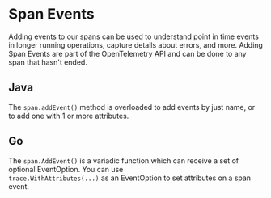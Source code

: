 # Span Events

Adding events to our spans can be used to understand point in time events in longer running operations, capture details
about errors, and more. Adding Span Events are part of the OpenTelemetry API and can be done to any span that hasn't ended.

## Java

The `span.addEvent()` method is overloaded to add events by just name, or to add one with 1 or more attributes.

## Go

The `span.AddEvent()` is a variadic function which can receive a set of optional EventOption. You can use  
`trace.WithAttributes(...)` as an EventOption to set attributes on a span event.
